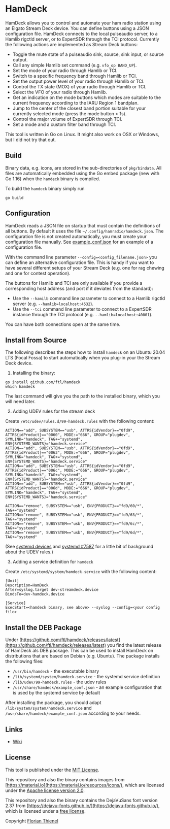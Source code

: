 # HamDeck

HamDeck allows you to control and automate your ham radio station using an Elgato Stream Deck device. You can define buttons using a JSON configuration file. HamDeck connects to the local pulseaudio server, to a Hamlib rigctld server, or to ExpertSDR through the TCI protocol. Currently the following actions are implemented as Stream Deck buttons:

* Toggle the mute state of a pulseaudio sink, source, sink input, or source output.
* Call any simple Hamlib set command (e.g. `vfo_op BAND_UP`).
* Set the mode of your radio through Hamlib or TCI.
* Switch to a specific frequency band through Hamlib or TCI.
* Set the output power level of your radio through Hamlib or TCI.
* Control the TX state (MOX) of your radio through Hamlib or TCI.
* Select the VFO of your radio through Hamlib.
* Get an indication on the mode buttons which modes are suitable to the current frequency according to the IARU Region 1 bandplan.
* Jump to the center of the closest band portion suitable for your currently selected mode (press the mode button > 1s).
* Control the major volume of ExpertSDR through TCI.
* Set a mode and a custom filter band through TCI.

This tool is written in Go on Linux. It might also work on OSX or Windows, but I did not try that out.

## Build

Binary data, e.g. icons, are stored in the sub-directories of `pkg/bindata`. All files are automatically embedded using the Go embed package (new with Go 1.16) when the `hamdeck` binary is compiled.

To build the `hamdeck` binary simply run

```
go build
```

## Configuration

HamDeck reads a JSON file on startup that must contain the definitions of all buttons. By default it uses the file `~/.config/hamradio/hamdeck.json`. The configuration file is not created automatically, you must create your configuration file manually. See [example_conf.json](./example_conf.json) for an example of a configuration file.

With the command line parameter `--config=<config_filename.json>` you can define an alternative configuration file. This is handy if you want to have several different setups of your Stream Deck (e.g. one for rag chewing and one for contest operation).

The buttons for Hamlib and TCI are only available if you provide a corresponding host address (and port if it deviates from the standard):

* Use the `--hamilb` command line parameter to connect to a Hamlib rigctld server (e.g. `--hamlib=localhost:4532`).
* Use the `--tci` command line parameter to connect to a ExpertSDR instance through the TCI protocol (e.g. `--hamlib=localhost:40001`).

You can have both connections open at the same time.

## Install from Source

The following describes the steps how to install `hamdeck` on an Ubuntu 20.04 LTS (Focal Fossa) to start automatically when you plug-in your the Stream Deck device.

1. Installing the binary:

```
go install github.com/ftl/hamdeck
which hamdeck
```

The last command will give you the path to the installed binary, which you will need later.

2. Adding UDEV rules for the stream deck

Create `/etc/udev/rules.d/99-hamdeck.rules` with the following content:

```
ACTION=="add", SUBSYSTEM=="usb", ATTRS{idVendor}=="0fd9", ATTRS{idProduct}=="0060", MODE:="666", GROUP="plugdev", SYMLINK="hamdeck", TAG+="systemd", ENV{SYSTEMD_WANTS}="hamdeck.service"
ACTION=="add", SUBSYSTEM=="usb", ATTRS{idVendor}=="0fd9", ATTRS{idProduct}=="0063", MODE:="666", GROUP="plugdev", SYMLINK="hamdeck", TAG+="systemd", ENV{SYSTEMD_WANTS}="hamdeck.service"
ACTION=="add", SUBSYSTEM=="usb", ATTRS{idVendor}=="0fd9", ATTRS{idProduct}=="006c", MODE:="666", GROUP="plugdev", SYMLINK="hamdeck", TAG+="systemd", ENV{SYSTEMD_WANTS}="hamdeck.service"
ACTION=="add", SUBSYSTEM=="usb", ATTRS{idVendor}=="0fd9", ATTRS{idProduct}=="006d", MODE:="666", GROUP="plugdev", SYMLINK="hamdeck", TAG+="systemd", ENV{SYSTEMD_WANTS}="hamdeck.service"

ACTION=="remove", SUBSYSTEM=="usb", ENV{PRODUCT}=="fd9/60/*", TAG+="systemd"
ACTION=="remove", SUBSYSTEM=="usb", ENV{PRODUCT}=="fd9/63/*", TAG+="systemd"
ACTION=="remove", SUBSYSTEM=="usb", ENV{PRODUCT}=="fd9/6c/*", TAG+="systemd"
ACTION=="remove", SUBSYSTEM=="usb", ENV{PRODUCT}=="fd9/6d/*", TAG+="systemd"
```

(See [systemd devices](https://www.freedesktop.org/software/systemd/man/systemd.device.html) and [systemd #7587](https://github.com/systemd/systemd/issues/7587) for a little bit of background about the UDEV rules.)

3. Adding a service definition for `hamdeck`

Create `/etc/systemd/system/hamdeck.service` with the following content:

```
[Unit]
Description=HamDeck
After=syslog.target dev-streamdeck.device
BindsTo=dev-hamdeck.device

[Service]
ExecStart=<hamdeck binary, see above> --syslog --config=<your config file>
```

## Install the DEB Package

Under [https://github.com/ftl/hamdeck/releases/latest](https://github.com/ftl/hamdeck/releases/latest) you find the latest release of HamDeck als DEB package. This can be used to install HamDeck on distributions that are based on Debian (e.g. Ubuntu). The package installs the following files:

* `/usr/bin/hamdeck` - the executable binary
* `/lib/systemd/system/hamdeck.service` - the systemd service definition
* `/lib/udev/99-hamdeck.rules` - the udev rules
* `/usr/share/hamdeck/example_conf.json` - an example configuration that is used by the systemd service by default

After installing the package, you should adapt `/lib/system/system/hamdeck.service` and `/usr/share/hamdeck/example_conf.json` according to your needs.

## Links

* [Wiki](https://github.com/ftl/hamdeck/wiki)

## License

This tool is published under the [MIT License](https://www.tldrlegal.com/l/mit).

This repository and also the binary contains images from [https://material.io](https://material.io/resources/icons/), which are licensed under the [Apache license version 2.0](https://www.apache.org/licenses/LICENSE-2.0.html).

This repository and also the binary contains the DejaVuSans font version 2.37 from [https://dejavu-fonts.github.io/](https://dejavu-fonts.github.io/), which is licensed under a [free license](https://dejavu-fonts.github.io/License.html).

Copyright [Florian Thienel](http://thecodingflow.com/)
